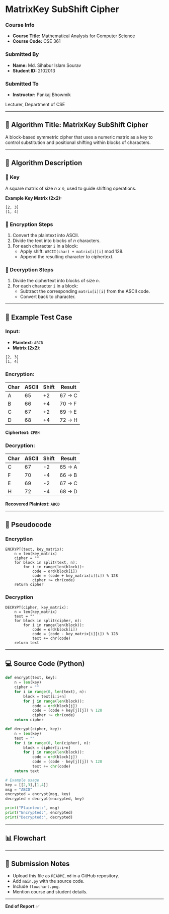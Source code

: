 # MatrixKey SubShift Cipher

### Course Info

- **Course Title:** Mathematical Analysis for Computer Science
- **Course Code:** CSE 361

### Submitted By

- **Name:** Md. Sihabur Islam Sourav
- **Student ID:** 2102013

### Submitted To

- **Instructor:** Pankaj Bhowmik

Lecturer, Department of CSE

---

## 🔐 Algorithm Title: MatrixKey SubShift Cipher

A block-based symmetric cipher that uses a numeric matrix as a key to control substitution and positional shifting within blocks of characters.

---

## 🧩 Algorithm Description

### 🔸 Key

A square matrix of size *n x n*, used to guide shifting operations.

**Example Key Matrix (2x2):**

```
[2, 3]
[1, 4]
```

### 🔸 Encryption Steps

1. Convert the plaintext into ASCII.
2. Divide the text into blocks of *n* characters.
3. For each character `i` in a block:
   - Apply shift: `ASCII(char) + matrix[i][i]` mod 128.
   - Append the resulting character to ciphertext.

### 🔸 Decryption Steps

1. Divide the ciphertext into blocks of size *n*.
2. For each character `i` in a block:
   - Subtract the corresponding `matrix[i][i]` from the ASCII code.
   - Convert back to character.

---

## 🧪 Example Test Case

### Input:

- **Plaintext**: `ABCD`
- **Matrix (2x2)**:

```
[2, 3]
[1, 4]
```

### Encryption:

| Char | ASCII | Shift | Result |
| ---- | ----- | ----- | ------ |
| A    | 65    | +2    | 67 → C |
| B    | 66    | +4    | 70 → F |
| C    | 67    | +2    | 69 → E |
| D    | 68    | +4    | 72 → H |

**Ciphertext: `CFEH`**

### Decryption:

| Char | ASCII | Shift | Result |
| ---- | ----- | ----- | ------ |
| C    | 67    | -2    | 65 → A |
| F    | 70    | -4    | 66 → B |
| E    | 69    | -2    | 67 → C |
| H    | 72    | -4    | 68 → D |

**Recovered Plaintext: `ABCD`**

---

## 🔣 Pseudocode

### Encryption

```text
ENCRYPT(text, key_matrix):
    n = len(key_matrix)
    cipher = ""
    for block in split(text, n):
        for i in range(len(block)):
            code = ord(block[i])
            code = (code + key_matrix[i][i]) % 128
            cipher += chr(code)
    return cipher
```

### Decryption

```text
DECRYPT(cipher, key_matrix):
    n = len(key_matrix)
    text = ""
    for block in split(cipher, n):
        for i in range(len(block)):
            code = ord(block[i])
            code = (code - key_matrix[i][i]) % 128
            text += chr(code)
    return text
```

---

## 💻 Source Code (Python)

```python
def encrypt(text, key):
    n = len(key)
    cipher = ""
    for i in range(0, len(text), n):
        block = text[i:i+n]
        for j in range(len(block)):
            code = ord(block[j])
            code = (code + key[j][j]) % 128
            cipher += chr(code)
    return cipher

def decrypt(cipher, key):
    n = len(key)
    text = ""
    for i in range(0, len(cipher), n):
        block = cipher[i:i+n]
        for j in range(len(block)):
            code = ord(block[j])
            code = (code - key[j][j]) % 128
            text += chr(code)
    return text

# Example usage
key = [[2,3],[1,4]]
msg = "ABCD"
encrypted = encrypt(msg, key)
decrypted = decrypt(encrypted, key)

print("Plaintext:", msg)
print("Encrypted:", encrypted)
print("Decrypted:", decrypted)
```

---

## 📊 Flowchart


---

## 📁 Submission Notes

- Upload this file as `README.md` in a GitHub repository.
- Add `main.py` with the source code.
- Include `flowchart.png`.
- Mention course and student details.

---

**End of Report** ✅

